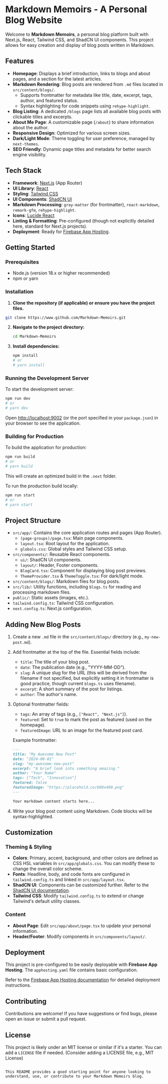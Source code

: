 # Markdown Memoirs - A Personal Blog Website

Welcome to **Markdown Memoirs**, a personal blog platform built with Next.js, React, Tailwind CSS, and ShadCN UI components. This project allows for easy creation and display of blog posts written in Markdown.

## Features

-   **Homepage**: Displays a brief introduction, links to blogs and about pages, and a section for the latest articles.
-   **Markdown Rendering**: Blog posts are rendered from `.md` files located in `src/content/blogs/`.
    -   Supports frontmatter for metadata like title, date, excerpt, tags, author, and featured status.
    -   Syntax highlighting for code snippets using `rehype-highlight`.
-   **Blog Listing**: A dedicated `/blogs` page lists all available blog posts with clickable titles and excerpts.
-   **About Me Page**: A customizable page (`/about`) to share information about the author.
-   **Responsive Design**: Optimized for various screen sizes.
-   **Dark/Light Mode**: Theme toggling for user preference, managed by `next-themes`.
-   **SEO Friendly**: Dynamic page titles and metadata for better search engine visibility.

## Tech Stack

-   **Framework**: [Next.js](https://nextjs.org/) (App Router)
-   **UI Library**: [React](https://react.dev/)
-   **Styling**: [Tailwind CSS](https://tailwindcss.com/)
-   **UI Components**: [ShadCN UI](https://ui.shadcn.com/)
-   **Markdown Processing**: `gray-matter` (for frontmatter), `react-markdown`, `remark-gfm`, `rehype-highlight`.
-   **Icons**: [Lucide React](https://lucide.dev/)
-   **Linting & Formatting**: Pre-configured (though not explicitly detailed here, standard for Next.js projects).
-   **Deployment**: Ready for [Firebase App Hosting](https://firebase.google.com/docs/app-hosting).

## Getting Started

### Prerequisites

-   Node.js (version 18.x or higher recommended)
-   npm or yarn

### Installation

1.  **Clone the repository (if applicable) or ensure you have the project files.**
   ```bash
   git clone https://www.github.com/Markdown-Memoirs.git
   ```

2.  **Navigate to the project directory:**
    ```bash
    cd Markdown-Memoirs
    ```

3.  **Install dependencies:**
    ```bash
    npm install
    # or
    # yarn install
    ```

### Running the Development Server

To start the development server:

```bash
npm run dev
# or
# yarn dev
```

Open [http://localhost:9002](http://localhost:9002) (or the port specified in your `package.json`) in your browser to see the application.

### Building for Production

To build the application for production:

```bash
npm run build
# or
# yarn build
```

This will create an optimized build in the `.next` folder.

To run the production build locally:

```bash
npm run start
# or
# yarn start
```

## Project Structure

-   `src/app/`: Contains the core application routes and pages (App Router).
    -   `(page-groups)/page.tsx`: Main page components.
    -   `layout.tsx`: Root layout for the application.
    -   `globals.css`: Global styles and Tailwind CSS setup.
-   `src/components/`: Reusable React components.
    -   `ui/`: ShadCN UI components.
    -   `layout/`: Header, Footer components.
    -   `BlogCard.tsx`: Component for displaying blog post previews.
    -   `ThemeProvider.tsx` & `ThemeToggle.tsx`: For dark/light mode.
-   `src/content/blogs/`: Markdown files for blog posts.
-   `src/lib/`: Utility functions, including `blogs.ts` for reading and processing markdown files.
-   `public/`: Static assets (images, etc.).
-   `tailwind.config.ts`: Tailwind CSS configuration.
-   `next.config.ts`: Next.js configuration.

## Adding New Blog Posts

1.  Create a new `.md` file in the `src/content/blogs/` directory (e.g., `my-new-post.md`).
2.  Add frontmatter at the top of the file. Essential fields include:
    *   `title`: The title of your blog post.
    *   `date`: The publication date (e.g., "YYYY-MM-DD").
    *   `slug`: A unique slug for the URL (this will be derived from the filename if not specified, but explicitly setting it in frontmatter is good practice, though current `blogs.ts` uses filename).
    *   `excerpt`: A short summary of the post for listings.
    *   `author`: The author's name.
3.  Optional frontmatter fields:
    *   `tags`: An array of tags (e.g., `["React", "Next.js"]`).
    *   `featured`: Set to `true` to mark the post as featured (used on the homepage).
    *   `featuredImage`: URL to an image for the featured post card.

    Example frontmatter:
    ```markdown
    ---
    title: "My Awesome New Post"
    date: "2024-08-01"
    slug: "my-awesome-new-post"
    excerpt: "A brief look into something amazing."
    author: "Your Name"
    tags: ["Tech", "Innovation"]
    featured: false
    featuredImage: "https://placehold.co/600x400.png"
    ---

    Your markdown content starts here...
    ```
4.  Write your blog post content using Markdown. Code blocks will be syntax-highlighted.

## Customization

### Theming & Styling

-   **Colors**: Primary, accent, background, and other colors are defined as CSS HSL variables in `src/app/globals.css`. You can modify these to change the overall color scheme.
-   **Fonts**: Headline, body, and code fonts are configured in `tailwind.config.ts` and linked in `src/app/layout.tsx`.
-   **ShadCN UI**: Components can be customized further. Refer to the [ShadCN UI documentation](https://ui.shadcn.com/docs).
-   **Tailwind CSS**: Modify `tailwind.config.ts` to extend or change Tailwind's default utility classes.

### Content

-   **About Page**: Edit `src/app/about/page.tsx` to update your personal information.
-   **Header/Footer**: Modify components in `src/components/layout/`.

## Deployment

This project is pre-configured to be easily deployable with **Firebase App Hosting**. The `apphosting.yaml` file contains basic configuration.

Refer to the [Firebase App Hosting documentation](https://firebase.google.com/docs/app-hosting) for detailed deployment instructions.

## Contributing

Contributions are welcome! If you have suggestions or find bugs, please open an issue or submit a pull request.

## License

This project is likely under an MIT license or similar if it's a starter. You can add a `LICENSE` file if needed.
(Consider adding a LICENSE file, e.g., MIT License)
```

This README provides a good starting point for anyone looking to understand, use, or contribute to your Markdown Memoirs blog.
